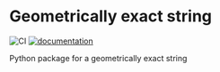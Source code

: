 # Geometrically exact string

![CI](https://github.com/SchubertMatthias/GeometricallyExactString/workflows/CI/badge.svg)
[![documentation](https://img.shields.io/badge/docs-passing-<COLOR>.svg)]([https://thread-3-2.github.io/GeometricallyExactString/])

Python package for a geometrically exact string
